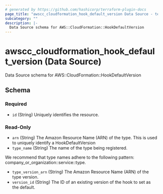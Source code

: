 ```yaml
---
# generated by https://github.com/hashicorp/terraform-plugin-docs
page_title: "awscc_cloudformation_hook_default_version Data Source - terraform-provider-awscc"
subcategory: ""
description: |-
  Data Source schema for AWS::CloudFormation::HookDefaultVersion
---
```


# awscc_cloudformation_hook_default_version (Data Source)

Data Source schema for AWS::CloudFormation::HookDefaultVersion



<!-- schema generated by tfplugindocs -->
## Schema

### Required

- `id` (String) Uniquely identifies the resource.

### Read-Only

- `arn` (String) The Amazon Resource Name (ARN) of the type. This is used to uniquely identify a HookDefaultVersion
- `type_name` (String) The name of the type being registered.

We recommend that type names adhere to the following pattern: company_or_organization::service::type.
- `type_version_arn` (String) The Amazon Resource Name (ARN) of the type version.
- `version_id` (String) The ID of an existing version of the hook to set as the default.
